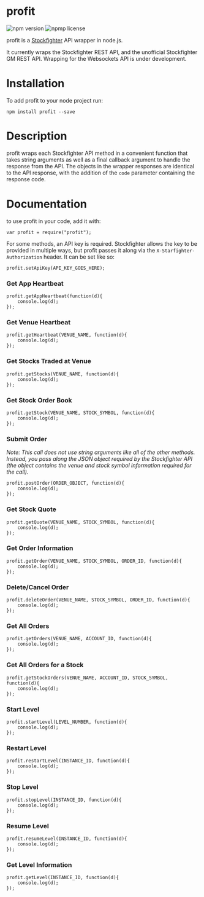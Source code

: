 # profit

![npm version](https://img.shields.io/npm/v/profit.svg)
![npmp license](https://img.shields.io/npm/l/profit.svg)

profit is a [Stockfighter](https://www.stockfighter.io) API wrapper in node.js.

It currently wraps the Stockfighter REST API, and the unofficial Stockfighter GM REST API. Wrapping for the Websockets API is under development.

# Installation
To add profit to your node project run:

`npm install profit --save`

# Description
profit wraps each Stockfighter API method in a convenient function that takes string arguments as well as a final callback argument to handle the response from the API. The objects in the wrapper responses are identical to the API response, with the addition of the `code` parameter containing the response code.

# Documentation

to use profit in your code, add it with:

`var profit = require("profit");`

For some methods, an API key is required. Stockfighter allows the key to be provided in multiple ways, but profit passes it along via the `X-Starfighter-Authorization` header. It can be set like so:

`profit.setApiKey(API_KEY_GOES_HERE);`

### Get App Heartbeat
```
profit.getAppHeartbeat(function(d){
    console.log(d);
});
```

### Get Venue Heartbeat
```
profit.getHeartbeat(VENUE_NAME, function(d){
    console.log(d);
});
```

### Get Stocks Traded at Venue
```
profit.getStocks(VENUE_NAME, function(d){
    console.log(d);
});
```

### Get Stock Order Book
```
profit.getStock(VENUE_NAME, STOCK_SYMBOL, function(d){
    console.log(d);
});
```

### Submit Order
_Note: This call does not use string arguments like all of the other methods. Instead, you pass along the JSON object required by the Stockfighter API (the object contains the venue and stock symbol information required for the call)._

```
profit.postOrder(ORDER_OBJECT, function(d){
    console.log(d);
});
```

### Get Stock Quote
```
profit.getQuote(VENUE_NAME, STOCK_SYMBOL, function(d){
    console.log(d);
});
```

### Get Order Information
```
profit.getOrder(VENUE_NAME, STOCK_SYMBOL, ORDER_ID, function(d){
    console.log(d);
});
```

### Delete/Cancel Order
```
profit.deleteOrder(VENUE_NAME, STOCK_SYMBOL, ORDER_ID, function(d){
    console.log(d);
});
```

### Get All Orders
```
profit.getOrders(VENUE_NAME, ACCOUNT_ID, function(d){
    console.log(d);
});
```

### Get All Orders for a Stock
```
profit.getStockOrders(VENUE_NAME, ACCOUNT_ID, STOCK_SYMBOL, function(d){
    console.log(d);
});
```

### Start Level
```
profit.startLevel(LEVEL_NUMBER, function(d){
    console.log(d);
});
```

### Restart Level
```
profit.restartLevel(INSTANCE_ID, function(d){
    console.log(d);
});
```

### Stop Level
```
profit.stopLevel(INSTANCE_ID, function(d){
    console.log(d);
});
```

### Resume Level
```
profit.resumeLevel(INSTANCE_ID, function(d){
    console.log(d);
});
```

### Get Level Information
```
profit.getLevel(INSTANCE_ID, function(d){
    console.log(d);
});
```